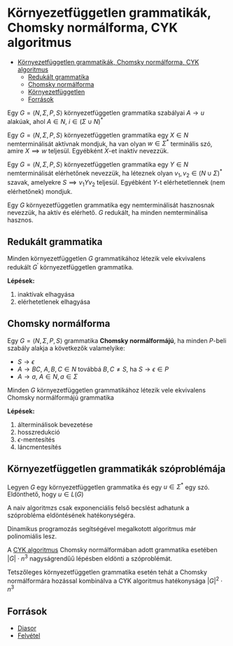 # Környezetfüggetlen grammatikák, Chomsky normálforma, CYK algoritmus

<!--toc:start-->
- [Környezetfüggetlen grammatikák, Chomsky normálforma, CYK algoritmus](#környezetfüggetlen-grammatikák-chomsky-normálforma-cyk-algoritmus)
  - [Redukált grammatika](#redukált-grammatika)
  - [Chomsky normálforma](#chomsky-normálforma)
  - [Környezetfüggetlen](#környezetfüggetlen)
  - [Források](#források)
<!--toc:end-->

Egy $G = \langle N, \Sigma, P, S \rangle$ környezetfüggetlen grammatika szabályai $A \to u$ alakúak, ahol $A \in N, \ i \in (\Sigma \cup N)^*$

Egy $G = \langle N, \Sigma, P, S \rangle$ környezetfüggetlen grammatika egy $X \in N$
nemterminálisát aktívnak mondjuk, ha van olyan $w \in \Sigma^*$ terminális
szó, amire $X \implies w$ teljesül. Egyébként $X$-et inaktív nevezzük.

Egy $G = \langle N, \Sigma , P, S\rangle$ környezetfüggetlen grammatika egy $Y \in N$
nemterminálisát elérhetőnek nevezzük, ha léteznek olyan
$v_1, v_2 \in (N \cup \Sigma)^*$ szavak, amelyekre $S \implies
v_1Yv_2$ teljesül.
Egyébként $Y$-t elérhetetlennek (nem elérhetőnek) mondjuk.

Egy $G$ környezetfüggetlen grammatika egy nemterminálisát
hasznosnak nevezzük, ha aktív és elérhető. $G$ redukált, ha
minden nemterminálisa hasznos.

## Redukált grammatika
Minden környezetfüggetlen $G$ grammatikához létezik vele
ekvivalens redukált $G^{\prime}$ környezetfüggetlen grammatika.

**Lépések:**
1. inaktívak elhagyása
2. elérhetetlenek elhagyása

## Chomsky normálforma
Egy $G = \langle N, \Sigma, P, S \rangle$ grammatika **Chomsky normálformájú**, ha minden $P$-beli szabály alakja a következők valamelyike:
- $S \to \epsilon$
- $A \to BC, \ A, B, C \in N$ továbbá $B,C \neq S$, ha $S \to \epsilon \in P$
- $A \to a, \ A \in N, a \in \Sigma$

Minden $G$ környezetfüggetlen grammatikához létezik vele
ekvivalens Chomsky normálformájú grammatika

**Lépések:**
1. álterminálisok bevezetése
2. hosszredukció
3. $\epsilon$-mentesítés
4. láncmentesítés

## Környezetfüggetlen grammatikák szóproblémája
Legyen $G$ egy környezetfüggetlen grammatika és egy $u \in \Sigma^*$ egy szó. Eldönthető, hogy $u \in L(G)$

A naiv algoritmzs csak exponenciális felső becslést adhatunk a szóprobléma eldöntésének hatékonységéra.

Dinamikus programozás segítségével megalkotott algoritmus már polinomiális lesz.

A [CYK algoritmus](https://en.wikipedia.org/wiki/CYK_algorithm) Chomsky normálformában adott grammatika esetében $\vert G \vert \cdot n^3$ nagyságrendűű lépésben eldönti a szóproblémát. 

Tetszőleges környezetfüggetlen grammatika esetén tehát a Chomsky normálformára hozással kombinálva a CYK algoritmus hatékonysága $\vert G \vert^2 \cdot n^3$

## Források
- [Diasor](https://canvas.elte.hu/courses/35225/files/folder/08?preview=2220940)
- [Felvétel](TBA)